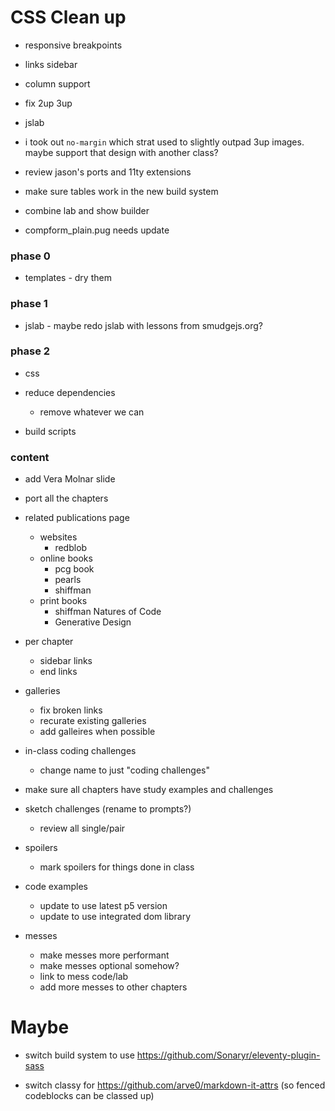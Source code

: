 # CSS Clean up

- responsive breakpoints
- links sidebar
- column support
- fix 2up 3up
- jslab
- i took out `no-margin` which strat used to slightly outpad 3up images. maybe support that design with another class?

- review jason's ports and 11ty extensions

- make sure tables work in the new build system
- combine lab and show builder
- compform_plain.pug needs update

### phase 0

- templates - dry them

### phase 1

- jslab - maybe redo jslab with lessons from smudgejs.org?

### phase 2

- css
- reduce dependencies

  - remove whatever we can

- build scripts

### content

- add Vera Molnar slide

- port all the chapters

- related publications page

  - websites
    - redblob
  - online books
    - pcg book
    - pearls
    - shiffman
  - print books
    - shiffman Natures of Code
    - Generative Design

- per chapter

  - sidebar links
  - end links

- galleries

  - fix broken links
  - recurate existing galleries
  - add galleires when possible

- in-class coding challenges

  - change name to just "coding challenges"

- make sure all chapters have study examples and challenges

- sketch challenges (rename to prompts?)

  - review all single/pair

- spoilers

  - mark spoilers for things done in class

- code examples

  - update to use latest p5 version
  - update to use integrated dom library

- messes
  - make messes more performant
  - make messes optional somehow?
  - link to mess code/lab
  - add more messes to other chapters

# Maybe

- switch build system to use https://github.com/Sonaryr/eleventy-plugin-sass

- switch classy for https://github.com/arve0/markdown-it-attrs (so fenced codeblocks can be classed up)
